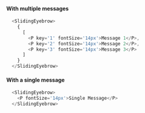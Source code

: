 #### With multiple messages
```js
  <SlidingEyebrow>
    {
      [
        <P key='1' fontSize='14px'>Message 1</P>,
        <P key='2' fontSize='14px'>Message 2</P>,
        <P key='3' fontSize='14px'>Message 3</P>
      ]
    }
  </SlidingEyebrow>
```

#### With a single message
```js
  <SlidingEyebrow>
    <P fontSize='14px'>Single Message</P>
  </SlidingEyebrow>
```
